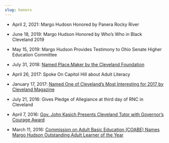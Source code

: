 ```yaml
---
slug: honors
---
```


- April 2, 2021: <span>Margo Hudosn Honored by Panera Rocky River</span>

- June 18, 2019: <span>Margo Hudson Honored by Who’s Who in Black Cleveland 2019</span>

- May 15, 2019: <span>Margo Hudson Provides Testimony to Ohio Senate Higher Education Committee</span>

- July 31, 2018: [Named Place.Maker by the Cleveland Foundation](https://www.clevelandfoundation.org/2018/07/meet-place-maker-margo-hudson/)

- April 26, 2017: <span>Spoke On Capitol Hill about Adult Literacy</span>

- January 17, 2017: [Named One of Cleveland’s Most Interesting for 2017 by Cleveland Magazine](http://clevelandmagazine.com/in-the-cle/people/articles/most-interesting-people-margo-hudson)

- July 21, 2016: <span>Gives Pledge of Allegiance at third day of RNC in Cleveland</span>

- April 7, 2016: [Gov. John Kasich Presents Cleveland Tutor with Governor’s Courage Award](https://www.cleveland.com/open/2016/04/gov_john_kasich_presents_cleve.html)

- March 11, 2016: [Commission on Adult Basic Education (COABE) Names Margo Hudson Outstanding Adult Learner of the Year](https://www.seedsofliteracy.org/seeds-grad-margo-wins-national-award/)
